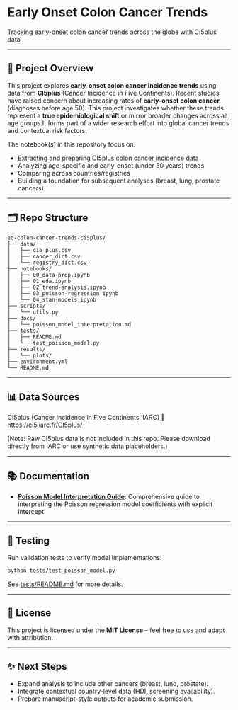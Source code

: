 # Early Onset Colon Cancer Trends
Tracking early-onset colon cancer trends across the globe with CI5plus data

---

## 📌 Project Overview
This project explores **early-onset colon cancer incidence trends** using data from **CI5plus** (Cancer Incidence in Five Continents).  Recent studies have raised concern about increasing rates of **early-onset colon cancer** (diagnoses before age 50).  This project investigates whether these trends represent a **true epidemiological shift** or mirror broader changes across all age groups.It forms part of a wider research effort into global cancer trends and contextual risk factors.

The notebook(s) in this repository focus on:
- Extracting and preparing CI5plus colon cancer incidence data
- Analyzing age-specific and early-onset (under 50 years) trends
- Comparing across countries/registries
- Building a foundation for subsequent analyses (breast, lung, prostate cancers)

---

## 🗂 Repo Structure
```
eo-colon-cancer-trends-ci5plus/
├── data/
│   ├── ci5_plus.csv
│   ├── cancer_dict.csv
│   └── registry_dict.csv
├── notebooks/
│   ├── 00_data-prep.ipynb
│   ├── 01_eda.ipynb
│   ├── 02_trend-analysis.ipynb
│   ├── 03_poisson-regression.ipynb
│   └── 04_stan-models.ipynb
├── scripts/
│   └── utils.py
├── docs/
│   └── poisson_model_interpretation.md
├── tests/
│   ├── README.md
│   └── test_poisson_model.py
├── results/
│   └── plots/
├── environment.yml
└── README.md
```

---

## 📊 Data Sources

CI5plus (Cancer Incidence in Five Continents, IARC)
🔗 https://ci5.iarc.fr/CI5plus/

(Note: Raw CI5plus data is not included in this repo. Please download directly from IARC or use synthetic data placeholders.)

---

## 📚 Documentation

- **[Poisson Model Interpretation Guide](docs/poisson_model_interpretation.md)**: Comprehensive guide to interpreting the Poisson regression model coefficients with explicit intercept

---

## 🧪 Testing

Run validation tests to verify model implementations:

```bash
python tests/test_poisson_model.py
```

See [tests/README.md](tests/README.md) for more details.

---

## 📜 License

This project is licensed under the **MIT License** – feel free to use and adapt with attribution.

---

## ✨ Next Steps

- Expand analysis to include other cancers (breast, lung, prostate).
- Integrate contextual country-level data (HDI, screening availability).
- Prepare manuscript-style outputs for academic submission.
